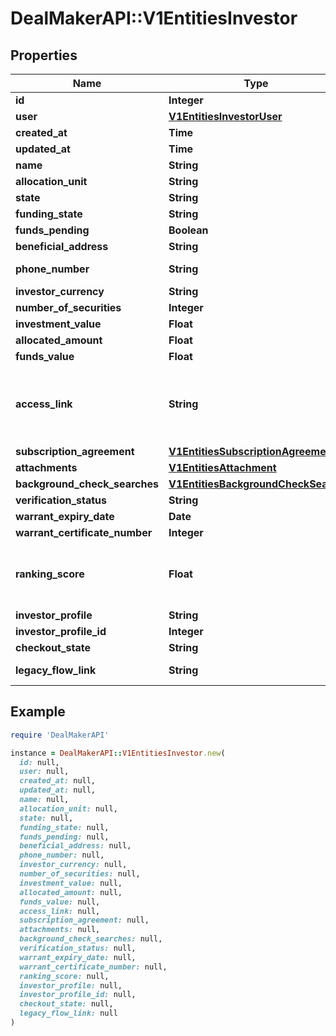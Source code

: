 # DealMakerAPI::V1EntitiesInvestor

## Properties

| Name | Type | Description | Notes |
| ---- | ---- | ----------- | ----- |
| **id** | **Integer** | Investor id. | [optional] |
| **user** | [**V1EntitiesInvestorUser**](V1EntitiesInvestorUser.md) |  | [optional] |
| **created_at** | **Time** | The creation time. | [optional] |
| **updated_at** | **Time** | The last update time. | [optional] |
| **name** | **String** | The full name of the investor. | [optional] |
| **allocation_unit** | **String** | The allocation unit. | [optional] |
| **state** | **String** | The state. | [optional] |
| **funding_state** | **String** | The funding state. | [optional] |
| **funds_pending** | **Boolean** | True if any funds are pending; false otherwise. | [optional] |
| **beneficial_address** | **String** | The address. | [optional] |
| **phone_number** | **String** | The beneficial phone number associated with the investor. If there is no phone number, this returns the phone number associated with the user profile. | [optional] |
| **investor_currency** | **String** | The investor currency. | [optional] |
| **number_of_securities** | **Integer** | The number of securities. | [optional] |
| **investment_value** | **Float** | The current investment value. | [optional] |
| **allocated_amount** | **Float** | The amount allocated. | [optional] |
| **funds_value** | **Float** | The current amount that has been funded. | [optional] |
| **access_link** | **String** | The access link for the investor. This is the access link for the specific investment, not the user. If the same user has multiple investments, each one will have a different access link. Please note that this access link expires every hour. In order to redirect the investor into their authentication screen, use the https://app.dealmaker.tech/deals/{{deal_id}}/investors/{{investor_id}}/otp_access url. | [optional] |
| **subscription_agreement** | [**V1EntitiesSubscriptionAgreement**](V1EntitiesSubscriptionAgreement.md) |  | [optional] |
| **attachments** | [**V1EntitiesAttachment**](V1EntitiesAttachment.md) |  | [optional] |
| **background_check_searches** | [**V1EntitiesBackgroundCheckSearch**](V1EntitiesBackgroundCheckSearch.md) |  | [optional] |
| **verification_status** | **String** | The current 506c verification state. | [optional] |
| **warrant_expiry_date** | **Date** | The warrant expiry date. | [optional] |
| **warrant_certificate_number** | **Integer** | The warrant certificate number. | [optional] |
| **ranking_score** | **Float** | A value &#x60;[0, 1]&#x60; that represents the propensity for the investor to complete payment for the investment. A larger value indicates a higher likelihood of payment, as predicted by DealMaker’s machine learning algorithm. This field will only populate if DealMaker Compass is enabled for a deal and the investor &#x60;funds_state&#x60; value is not &#x60;funded&#x60; or &#x60;overfunded&#x60; | [optional] |
| **investor_profile** | **String** |  | [optional] |
| **investor_profile_id** | **Integer** | The investor profile id. | [optional] |
| **checkout_state** | **String** | Current state on the checkout page. | [optional] |
| **legacy_flow_link** | **String** | The legacy link for the investor. If the investor is already on the legacy flow, this link will be null. | [optional] |

## Example

```ruby
require 'DealMakerAPI'

instance = DealMakerAPI::V1EntitiesInvestor.new(
  id: null,
  user: null,
  created_at: null,
  updated_at: null,
  name: null,
  allocation_unit: null,
  state: null,
  funding_state: null,
  funds_pending: null,
  beneficial_address: null,
  phone_number: null,
  investor_currency: null,
  number_of_securities: null,
  investment_value: null,
  allocated_amount: null,
  funds_value: null,
  access_link: null,
  subscription_agreement: null,
  attachments: null,
  background_check_searches: null,
  verification_status: null,
  warrant_expiry_date: null,
  warrant_certificate_number: null,
  ranking_score: null,
  investor_profile: null,
  investor_profile_id: null,
  checkout_state: null,
  legacy_flow_link: null
)
```

